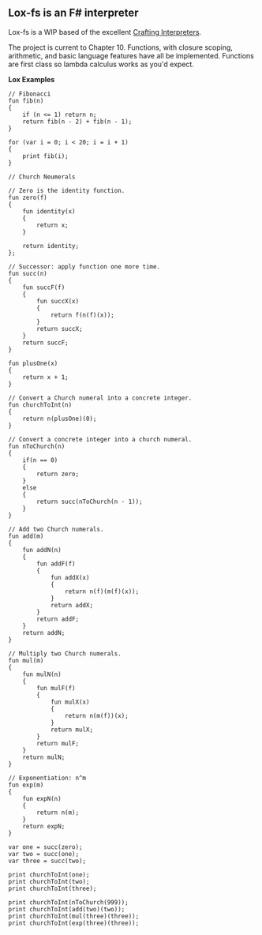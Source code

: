 ## Lox-fs is an F# interpreter

Lox-fs is a WIP based of the excellent [Crafting Interpreters](https://craftinginterpreters.com).

The project is current to Chapter 10. Functions, with closure scoping, arithmetic, and basic language features have all be implemented. Functions are first class so lambda calculus works as you'd expect.

**Lox Examples**

    // Fibonacci
    fun fib(n)
    {
        if (n <= 1) return n;
        return fib(n - 2) + fib(n - 1);
    }

    for (var i = 0; i < 20; i = i + 1)
    {
        print fib(i);
    }

    // Church Neumerals

    // Zero is the identity function.
    fun zero(f)
    {
        fun identity(x)
        {
            return x;
        }

        return identity;
    };

    // Successor: apply function one more time.
    fun succ(n)
    {
        fun succF(f)
        {
            fun succX(x)
            {
                return f(n(f)(x));
            }
            return succX;
        }
        return succF;
    }

    fun plusOne(x)
    {
        return x + 1;
    }

    // Convert a Church numeral into a concrete integer.
    fun churchToInt(n)
    {
        return n(plusOne)(0);
    }

    // Convert a concrete integer into a church numeral.
    fun nToChurch(n) 
    {
        if(n == 0)
        {
            return zero;
        }
        else
        {
            return succ(nToChurch(n - 1));
        }
    }

    // Add two Church numerals.
    fun add(m)
    {
        fun addN(n)
        {
            fun addF(f)
            {
                fun addX(x)
                {
                    return n(f)(m(f)(x));
                }
                return addX;
            }
            return addF;
        }
        return addN;
    }

    // Multiply two Church numerals.
    fun mul(m)
    {
        fun mulN(n)
        {
            fun mulF(f)
            {
                fun mulX(x)
                {
                    return n(m(f))(x);
                }
                return mulX;
            }
            return mulF;
        }
        return mulN;
    }

    // Exponentiation: n^m
    fun exp(m)
    {
        fun expN(n)
        {
            return n(m);
        }
        return expN;
    }

    var one = succ(zero);
    var two = succ(one);
    var three = succ(two);

    print churchToInt(one);
    print churchToInt(two);
    print churchToInt(three);

    print churchToInt(nToChurch(999));
    print churchToInt(add(two)(two));
    print churchToInt(mul(three)(three));
    print churchToInt(exp(three)(three));
